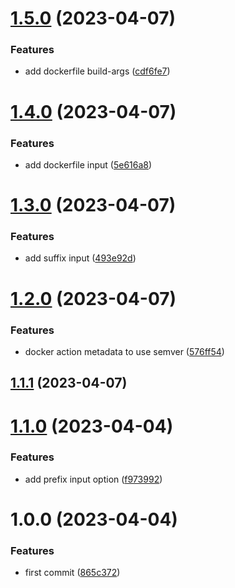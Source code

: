 # [1.5.0](https://github.com/tiwariav/github-actions/compare/v1.4.0...v1.5.0) (2023-04-07)


### Features

* add dockerfile build-args ([cdf6fe7](https://github.com/tiwariav/github-actions/commit/cdf6fe79b98695f2b94bc9d6de63110daa99d668))

# [1.4.0](https://github.com/tiwariav/github-actions/compare/v1.3.0...v1.4.0) (2023-04-07)


### Features

* add dockerfile input ([5e616a8](https://github.com/tiwariav/github-actions/commit/5e616a86341f774692fc2e70632ff27892058540))

# [1.3.0](https://github.com/tiwariav/github-actions/compare/v1.2.0...v1.3.0) (2023-04-07)


### Features

* add suffix input ([493e92d](https://github.com/tiwariav/github-actions/commit/493e92d09eb33665d2dcdb018cac3d5fc7ab38e0))

# [1.2.0](https://github.com/tiwariav/github-actions/compare/v1.1.1...v1.2.0) (2023-04-07)


### Features

* docker action metadata to use semver ([576ff54](https://github.com/tiwariav/github-actions/commit/576ff54399d09f982d14b3596a01907ea6d8533e))

## [1.1.1](https://github.com/tiwariav/github-actions/compare/v1.1.0...v1.1.1) (2023-04-07)

# [1.1.0](https://github.com/tiwariav/github-actions/compare/v1.0.0...v1.1.0) (2023-04-04)


### Features

* add prefix input option ([f973992](https://github.com/tiwariav/github-actions/commit/f9739925bc64c4981bdd5241a8d34c4253e37d81))

# 1.0.0 (2023-04-04)


### Features

* first commit ([865c372](https://github.com/tiwariav/github-actions/commit/865c3729a313b8194cdb006d683ee14d0bb99c86))
